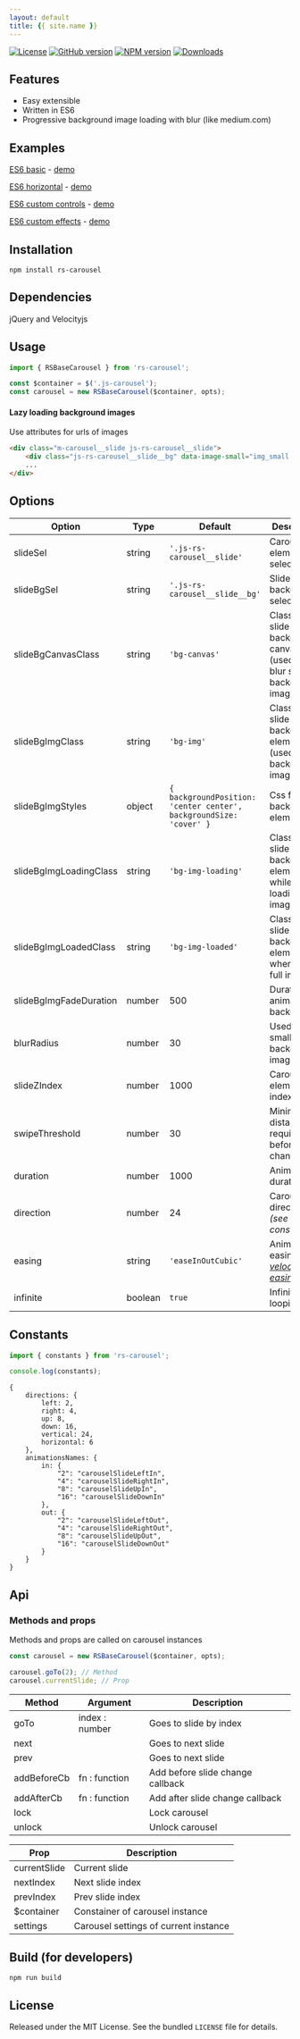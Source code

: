 ```yaml
---
layout: default
title: {{ site.name }}
---
```

[![License](https://img.shields.io/github/license/Redknife/rs-carousel.svg)](https://github.com/Redknife/rs-carousel)
[![GitHub version](https://img.shields.io/github/tag/Redknife/rs-carousel.svg)](https://github.com/Redknife/rs-carousel)
[![NPM version](https://img.shields.io/npm/v/rs-carousel.svg)](https://www.npmjs.com/package/rs-carousel)
[![Downloads](https://img.shields.io/npm/dt/rs-carousel.svg)](https://www.npmjs.com/package/rs-carousel)


## Features

- Easy extensible
- Written in ES6
- Progressive background image loading with blur (like medium.com)

## Examples

[ES6 basic](examples/es6_basic) - [demo](examples/es6_basic/demo.html)

[ES6 horizontal](examples/es6_horizontal) - [demo](examples/es6_horizontal/demo.html)

[ES6 custom controls](examples/es6_controls) - [demo](examples/es6_controls/demo.html)

[ES6 custom effects](examples/es6_custom_effects) - [demo](examples/es6_custom_effects/demo.html)


## Installation

```
npm install rs-carousel
```

## Dependencies

jQuery and Velocityjs

## Usage

```javascript
import { RSBaseCarousel } from 'rs-carousel';

const $container = $('.js-carousel');
const carousel = new RSBaseCarousel($container, opts);
```

#### Lazy loading background images

Use attributes for urls of images

```html
<div class="m-carousel__slide js-rs-carousel__slide">
    <div class="js-rs-carousel__slide__bg" data-image-small="img_small.jpg" data-image="img_large.jpg"></div>
    ...
</div>
```

## Options

| Option | Type | Default | Description |
| ------ | ---- | ------- | ----------- |
| slideSel | string | `'.js-rs-carousel__slide'` | Carousel elements selector |
| slideBgSel | string | `'.js-rs-carousel__slide__bg'` | Slide background selector |
| slideBgCanvasClass | string | `'bg-canvas'` | Class for slide background canvas (used for blur small background image) |
| slideBgImgClass | string | `'bg-img'` | Class for slide background element (used for full background image) |
| slideBgImgStyles | object | `{ backgroundPosition: 'center center', backgroundSize: 'cover' }` | Css for background element |
| slideBgImgLoadingClass | string | `'bg-img-loading'` | Class form slide background element while loading full image |
| slideBgImgLoadedClass | string | `'bg-img-loaded'` | Class for slide background element when loaded full image |
| slideBgImgFadeDuration | number | 500 | Duration of animation backgrounds |
| blurRadius | number | 30 | Used for blur small background image |
| slideZIndex | number | 1000 | Carousel elements z-index |
| swipeThreshold | number | 30 | Minimal distance required before slides change |
| duration | number | 1000 | Animation duration |
| direction | number | 24 | Carousel direction *(see constants)* |
| easing | string | `'easeInOutCubic'` | Animation easing *([see velocityjs easings](http://velocityjs.org/#easing))* |
| infinite | boolean | `true` | Infinite looping |

## Constants

```javascript
import { constants } from 'rs-carousel';

console.log(constants);
```

```
{
    directions: {
        left: 2,
        right: 4,
        up: 8,
        down: 16,
        vertical: 24,
        horizontal: 6
    },
    animationsNames: {
        in: {
            "2": "carouselSlideLeftIn",
            "4": "carouselSlideRightIn",
            "8": "carouselSlideUpIn",
            "16": "carouselSlideDownIn"
        },
        out: {
            "2": "carouselSlideLeftOut",
            "4": "carouselSlideRightOut",
            "8": "carouselSlideUpOut",
            "16": "carouselSlideDownOut"
        }
    }
}
```


## Api

### Methods and props

Methods and props are called on carousel instances

```javascript
const carousel = new RSBaseCarousel($container, opts);

carousel.goTo(2); // Method
carousel.currentSlide; // Prop
```

| Method | Argument | Description |
| ------ | -------- | ----------- |
| goTo | index : number | Goes to slide by index |
| next | | Goes to next slide |
| prev | | Goes to next slide |
| addBeforeCb | fn : function | Add before slide change callback  |
| addAfterCb | fn : function | Add after slide change callback |
| lock | | Lock carousel |
| unlock | | Unlock carousel |


| Prop | Description |
| ---- | ----------- |
| currentSlide | Current slide |
| nextIndex | Next slide index |
| prevIndex | Prev slide index |
| $container | Constainer of carousel instance |
| settings | Carousel settings of current instance |


## Build (for developers)

```
npm run build
```

## License

Released under the MIT License. See the bundled `LICENSE` file for
details.
